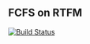 ## FCFS on RTFM

[![Build Status](https://travis-ci.org/copterust/fcfs-rtfm.svg?branch=master)](https://travis-ci.org/copterust/fcfs-rtfm)

